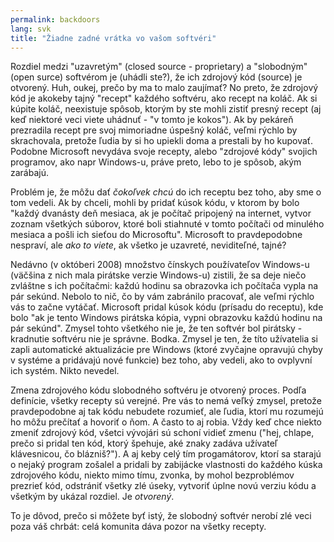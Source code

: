 ```yaml
---
permalink: backdoors
lang: svk
title: "Žiadne zadné vrátka vo vašom softvéri"
---
```


Rozdiel medzi "uzavretým" (closed source - proprietary) a "slobodným" (open surce) softvérom je (uhádli ste?), že ich zdrojový kód (source) je otvorený. Huh, oukej, prečo by ma to malo zaujímať? No preto, že zdrojový kód je akokeby tajný "recept" každého softvéru, ako recept na koláč. Ak si kúpite koláč, neexistuje spôsob, ktorým by ste mohli zistiť presný recept (aj keď niektoré veci viete uhádnuť -  "v tomto je kokos"). Ak by pekáreň prezradila recept pre svoj mimoriadne úspešný koláč, veľmi rýchlo by skrachovala, pretože ľudia by si ho upiekli doma a prestali by ho kupovať. Podobne Microsoft nevydáva svoje recepty, alebo "zdrojové kódy" svojich programov, ako napr Windows-u, práve preto, lebo to je spôsob, akým zarábajú.

Problém je, že môžu dať <i>čokoľvek chcú</i> do ich receptu bez toho, aby sme o tom vedeli. Ak by chceli, mohli by pridať kúsok kódu, v ktorom by bolo 
"každý dvanásty deň mesiaca, ak je počítač pripojený na internet, vytvor zoznam všetkých súborov, ktoré boli stiahnuté v tomto počítači od minulého mesiaca a pošli ich sieťou do Microsoftu". Microsoft  to pravdepodobne nespraví, ale <i>ako to viete</i>, ak všetko je uzavreté, neviditeľné, tajné?

Nedávno (v októberi 2008) množstvo čínskych používateľov Windows-u 
(väčšina z nich mala pirátske verzie Windows-u) zistili, že sa deje niečo zvláštne s ich počítačmi: každú hodinu sa obrazovka ich počítača vypla na pár sekúnd. Nebolo to nič, čo by vám zabránilo pracovať, ale veľmi rýchlo vás to začne vytáčať. Microsoft pridal kúsok kódu (prísadu do receptu), kde bolo "ak je tento Windows pirátska kópia, vypni obrazovku každú hodinu na pár sekúnd". Zmysel tohto všetkého nie je, že ten softvér bol pirátsky -  kradnutie softvéru nie je správne. Bodka. Zmysel je ten, že títo užívatelia si zapli automatické aktualizácie pre Windows (ktoré zvyčajne opravujú chyby v systéme a pridávajú nové funkcie) bez toho, aby vedeli, ako to ovplyvní ich systém. Nikto nevedel.

Zmena zdrojového kódu slobodného softvéru je otvorený proces. Podľa definície, všetky recepty sú verejné. Pre vás to nemá veľký zmysel, pretože pravdepodobne aj tak kódu nebudete rozumieť, ale ľudia, ktorí mu rozumejú ho môžu prečítať a hovoriť o ňom. A často to aj robia. Vždy keď chce niekto zmeniť zdrojový kód, všetci vývojári sú schoní vidieť zmenu ("hej, chlape, prečo si pridal ten kód, ktorý špehuje, aké znaky zadáva užívateľ klávesnicou, čo blázniš?"). A aj keby celý tím progamátorov, ktorí sa starajú o nejaký program zošalel a pridali by zabijácke vlastnosti do každého kúska zdrojového kódu, niekto mimo tímu, zvonka, by mohol bezproblémov prezrieť kód, odstrániť všetky zlé úseky, vytvoriť úplne novú verziu kódu a všetkým by ukázal rozdiel.  Je <i>otvorený</i>.

To je dôvod, prečo si môžete byť istý, že slobodný softvér nerobí zlé veci poza váš chrbát: celá komunita dáva pozor na všetky recepty.




